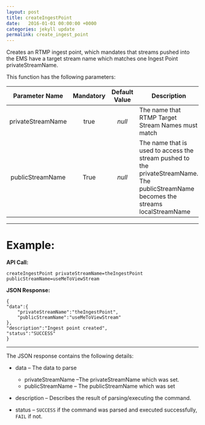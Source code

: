 ```yaml
---
layout: post
title: createIngestPoint
date:   2016-01-01 00:00:00 +0000
categories: jekyll update
permalink: create_ingest_point
---
```


Creates an RTMP ingest point, which mandates that streams pushed into the EMS have a target stream name which matches one Ingest Point privateStreamName.

This function has the following parameters:

| **Parameter Name** | **Mandatory** | **Default Value** | **Description**                          |
| :----------------: | :-----------: | :---------------: | ---------------------------------------- |
| privateStreamName  |     true      |      *null*       | The name that RTMP Target Stream Names must match |
|  publicStreamName  |     True      |      *null*       | The name that is used to access the stream pushed to the privateStreamName. The publicStreamName becomes the streams localStreamName |

------

# **Example:**

**API Call:**

``` 
createIngestPoint privateStreamName=theIngestPoint publicStreamName=useMeToViewStream
```

**JSON Response:**

``` 
{
"data":{
    "privateStreamName":"theIngestPoint",
    "publicStreamName":"useMeToViewStream"
},
"description":"Ingest point created",
"status":"SUCCESS"
}
```

------

The JSON response contains the following details:

- data – The data to parse
  - privateStreamName –The privateStreamName which was set.
  - publicStreamName – The publicStreamName which was set
- description – Describes the result of parsing/executing the command.


- status – `SUCCESS` if the command was parsed and executed successfully, `FAIL` if not.
